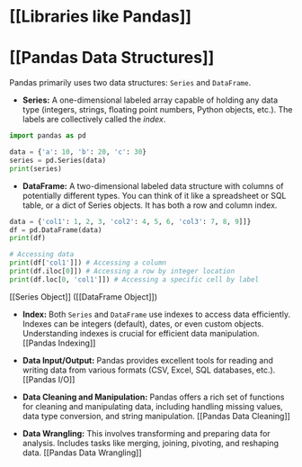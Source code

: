 # [[Libraries like Pandas]]
# [[Pandas Data Structures]] 
Pandas primarily uses two data structures:  `Series` and `DataFrame`.

* **Series:**  A one-dimensional labeled array capable of holding any data type (integers, strings, floating point numbers, Python objects, etc.).  The labels are collectively called the *index*.

```python
import pandas as pd

data = {'a': 10, 'b': 20, 'c': 30}
series = pd.Series(data)
print(series)
```

* **DataFrame:** A two-dimensional labeled data structure with columns of potentially different types. You can think of it like a spreadsheet or SQL table, or a dict of Series objects.  It has both a row and column index.

```python
data = {'col1': 1, 2, 3, 'col2': 4, 5, 6, 'col3': 7, 8, 9]]}
df = pd.DataFrame(data)
print(df)

# Accessing data
print(df['col1']]) # Accessing a column
print(df.iloc[0]]) # Accessing a row by integer location
print(df.loc[0, 'col1']]) # Accessing a specific cell by label
```

[[Series Object]]  ([[DataFrame Object]])

* **Index:**  Both `Series` and `DataFrame` use indexes to access data efficiently.  Indexes can be integers (default), dates, or even custom objects.  Understanding indexes is crucial for efficient data manipulation. [[Pandas Indexing]]


* **Data Input/Output:** Pandas provides excellent tools for reading and writing data from various formats (CSV, Excel, SQL databases, etc.). [[Pandas I/O]]


* **Data Cleaning and Manipulation:** Pandas offers a rich set of functions for cleaning and manipulating data, including handling missing values, data type conversion, and string manipulation. [[Pandas Data Cleaning]]


* **Data Wrangling:** This involves transforming and preparing data for analysis.  Includes tasks like merging, joining, pivoting, and reshaping data. [[Pandas Data Wrangling]]
